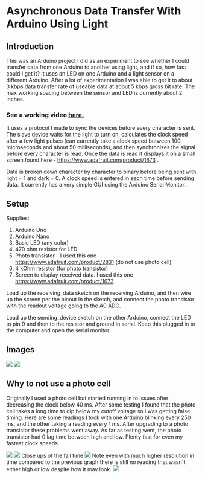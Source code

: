 # Asynchronous Data Transfer With Arduino Using Light

## Introduction

This was an Arduino project I did as an experiment to see whether I could transfer data from one Arduino to another using light, and if so, how fast could I get it? It uses an LED on one Arduino and a light sensor on a different Arduino. After a lot of experimentation I was able to get it to about 3 kbps data transfer rate of useable data at about 5 kbps gross bit rate. The max working spacing between the sensor and LED is currently about 2 inches.

### See a working video [here.](https://youtu.be/fEUkzCr64Jk)

It uses a protocol I made to sync the devices before every character is sent. The slave device waits for the light to turn on, calculates the clock speed after a few light pulses (can currently take a clock speed between 100 microseconds and about 50 milliseconds), and then synchronizes the signal before every character is read. Once the data is read it displays it on a small screen found here - https://www.adafruit.com/product/1673 .

Data is broken down character by character to binary before being sent with light = 1 and dark = 0. A clock speed is entered in each time before sending data. It currently has a very simple GUI using the Arduino Serial Monitor.

## Setup

Supplies:
1. Arduino Uno
1. Arduino Nano
1. Basic LED (any color)
1. 470 ohm resistor for LED
1. Photo transistor - I used this one https://www.adafruit.com/product/2831 (do not use photo cell)
1. 4 kOhm resistor (for photo transistor)
1. Screen to display received data. I used this one https://www.adafruit.com/product/1673

Load up the receiving_data sketch on the receiving Arduino, and then wire up the screen per the pinout in the sketch, and connect the photo transistor with the readout voltage going to the A0 ADC.

Load up the sending_device sketch on the other Arduino, connect the LED to pin 9 and then to the resistor and ground in serial. Keep this plugged in to the computer and open the serial monitor.

## Images

![](/images/20190111_140950.jpg?raw=true)
![](/images/20190111_140954.jpg?raw=true)

## Why to not use a photo cell

Originally I used a photo cell but started running in to issues after decreasing the clock below 40 ms. After some testing I found that the photo cell takes a long time to dip below my cutoff voltage so I was getting false timing. Here are some readings I took with one Arduino blinking every 250 ms, and the other taking a reading every 1 ms. After upgrading to a photo transistor these problems went away. As far as testing went, the photo transistor had 0 lag time between high and low. Plenty fast for even my fastest clock speeds.

![](/images/photocell.png?raw=true)
![](/images/trans.png?raw=true)
Close ups of the fall time
![](/images/photocell_fall.png?raw=true)
Note even with much higher resolution in time compared to the previous graph there is still no reading that wasn't either high or low despite how it may look.
![](/images/trans_fall.png?raw=true)
